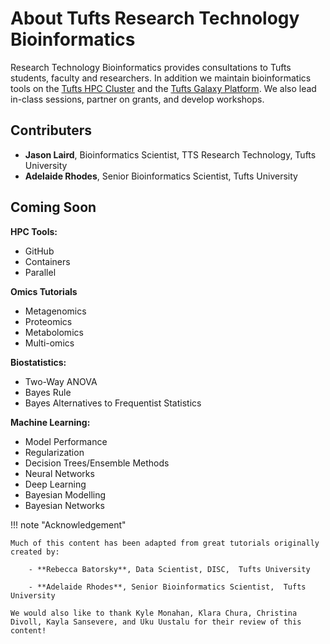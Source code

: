 # About Tufts Research Technology Bioinformatics

Research Technology Bioinformatics provides consultations to Tufts students, faculty and researchers. 
In addition we maintain bioinformatics tools on the [Tufts HPC Cluster](https://it.tufts.edu/high-performance-computing) and the [Tufts Galaxy Platform](https://galaxy.pax.tufts.edu). 
We also lead in-class sessions, partner on grants, and develop workshops.

## Contributers

- **Jason Laird**, Bioinformatics Scientist, TTS Research Technology, Tufts University
- **Adelaide Rhodes**, Senior Bioinformatics Scientist,  Tufts University

## Coming Soon

**HPC Tools:**

- GitHub
- Containers
- Parallel

**Omics Tutorials**

- Metagenomics
- Proteomics
- Metabolomics
- Multi-omics

**Biostatistics:**

- Two-Way ANOVA
- Bayes Rule
- Bayes Alternatives to Frequentist Statistics

**Machine Learning:**

- Model Performance
- Regularization
- Decision Trees/Ensemble Methods
- Neural Networks
- Deep Learning
- Bayesian Modelling
- Bayesian Networks

!!! note "Acknowledgement"

    Much of this content has been adapted from great tutorials originally created by:
    
        - **Rebecca Batorsky**, Data Scientist, DISC,  Tufts University
        
        - **Adelaide Rhodes**, Senior Bioinformatics Scientist,  Tufts University
        
    We would also like to thank Kyle Monahan, Klara Chura, Christina Divoll, Kayla Sansevere, and Uku Uustalu for their review of this content!
